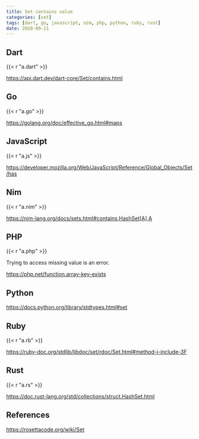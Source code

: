 ```yaml
---
title: Set contains value
categories: [set]
tags: [dart, go, javascript, nim, php, python, ruby, rust]
date: 2020-09-11
---
```


## Dart

{{< r "a.dart" >}}

<https://api.dart.dev/dart-core/Set/contains.html>

## Go

{{< r "a.go" >}}

<https://golang.org/doc/effective_go.html#maps>

## JavaScript

{{< r "a.js" >}}

<https://developer.mozilla.org/Web/JavaScript/Reference/Global_Objects/Set/has>

## Nim

{{< r "a.nim" >}}

<https://nim-lang.org/docs/sets.html#contains,HashSet[A],A>

## PHP

{{< r "a.php" >}}

Trying to access missing value is an error.

<https://php.net/function.array-key-exists>

## Python

<https://docs.python.org/library/stdtypes.html#set>

## Ruby

{{< r "a.rb" >}}

<https://ruby-doc.org/stdlib/libdoc/set/rdoc/Set.html#method-i-include-3F>

## Rust

{{< r "a.rs" >}}

<https://doc.rust-lang.org/std/collections/struct.HashSet.html>

## References

<https://rosettacode.org/wiki/Set>
